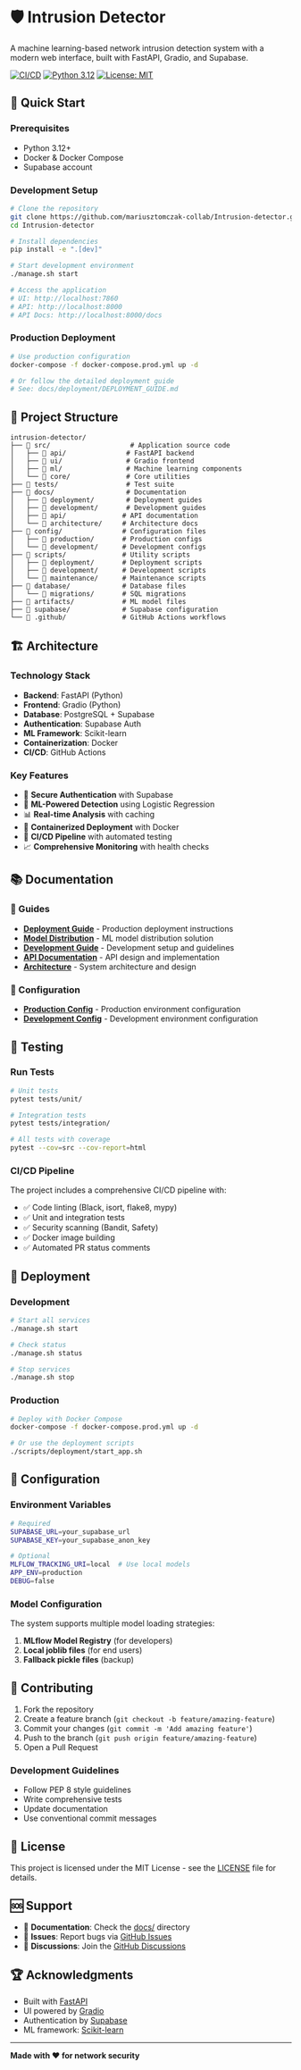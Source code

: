 # 🛡️ Intrusion Detector

A machine learning-based network intrusion detection system with a modern web interface, built with FastAPI, Gradio, and Supabase.

[![CI/CD](https://github.com/mariusztomczak-collab/Intrusion-detector/workflows/Pull%20Request%20CI%2FCD/badge.svg)](https://github.com/mariusztomczak-collab/Intrusion-detector/actions)
[![Python 3.12](https://img.shields.io/badge/python-3.12-blue.svg)](https://www.python.org/downloads/)
[![License: MIT](https://img.shields.io/badge/License-MIT-yellow.svg)](https://opensource.org/licenses/MIT)

## 🚀 Quick Start

### Prerequisites
- Python 3.12+
- Docker & Docker Compose
- Supabase account

### Development Setup
```bash
# Clone the repository
git clone https://github.com/mariusztomczak-collab/Intrusion-detector.git
cd Intrusion-detector

# Install dependencies
pip install -e ".[dev]"

# Start development environment
./manage.sh start

# Access the application
# UI: http://localhost:7860
# API: http://localhost:8000
# API Docs: http://localhost:8000/docs
```

### Production Deployment
```bash
# Use production configuration
docker-compose -f docker-compose.prod.yml up -d

# Or follow the detailed deployment guide
# See: docs/deployment/DEPLOYMENT_GUIDE.md
```

## 📁 Project Structure

```
intrusion-detector/
├── 📁 src/                    # Application source code
│   ├── 📁 api/               # FastAPI backend
│   ├── 📁 ui/                # Gradio frontend
│   ├── 📁 ml/                # Machine learning components
│   └── 📁 core/              # Core utilities
├── 📁 tests/                 # Test suite
├── 📁 docs/                  # Documentation
│   ├── 📁 deployment/        # Deployment guides
│   ├── 📁 development/       # Development guides
│   ├── 📁 api/              # API documentation
│   └── 📁 architecture/     # Architecture docs
├── 📁 config/               # Configuration files
│   ├── 📁 production/       # Production configs
│   └── 📁 development/      # Development configs
├── 📁 scripts/              # Utility scripts
│   ├── 📁 deployment/       # Deployment scripts
│   ├── 📁 development/      # Development scripts
│   └── 📁 maintenance/      # Maintenance scripts
├── 📁 database/             # Database files
│   └── 📁 migrations/       # SQL migrations
├── 📁 artifacts/            # ML model files
├── 📁 supabase/             # Supabase configuration
└── 📁 .github/              # GitHub Actions workflows
```

## 🏗️ Architecture

### Technology Stack
- **Backend**: FastAPI (Python)
- **Frontend**: Gradio (Python)
- **Database**: PostgreSQL + Supabase
- **Authentication**: Supabase Auth
- **ML Framework**: Scikit-learn
- **Containerization**: Docker
- **CI/CD**: GitHub Actions

### Key Features
- 🔐 **Secure Authentication** with Supabase
- 🤖 **ML-Powered Detection** using Logistic Regression
- 📊 **Real-time Analysis** with caching
- 🐳 **Containerized Deployment** with Docker
- 🔄 **CI/CD Pipeline** with automated testing
- 📈 **Comprehensive Monitoring** with health checks

## 📚 Documentation

### 📖 Guides
- **[Deployment Guide](docs/deployment/DEPLOYMENT_GUIDE.md)** - Production deployment instructions
- **[Model Distribution](docs/deployment/MODEL_DISTRIBUTION_SOLUTION.md)** - ML model distribution solution
- **[Development Guide](docs/development/)** - Development setup and guidelines
- **[API Documentation](docs/api/)** - API design and implementation
- **[Architecture](docs/architecture/)** - System architecture and design

### 🔧 Configuration
- **[Production Config](config/production/)** - Production environment configuration
- **[Development Config](config/development/)** - Development environment configuration

## 🧪 Testing

### Run Tests
```bash
# Unit tests
pytest tests/unit/

# Integration tests
pytest tests/integration/

# All tests with coverage
pytest --cov=src --cov-report=html
```

### CI/CD Pipeline
The project includes a comprehensive CI/CD pipeline with:
- ✅ Code linting (Black, isort, flake8, mypy)
- ✅ Unit and integration tests
- ✅ Security scanning (Bandit, Safety)
- ✅ Docker image building
- ✅ Automated PR status comments

## 🚀 Deployment

### Development
```bash
# Start all services
./manage.sh start

# Check status
./manage.sh status

# Stop services
./manage.sh stop
```

### Production
```bash
# Deploy with Docker Compose
docker-compose -f docker-compose.prod.yml up -d

# Or use the deployment scripts
./scripts/deployment/start_app.sh
```

## 🔧 Configuration

### Environment Variables
```bash
# Required
SUPABASE_URL=your_supabase_url
SUPABASE_KEY=your_supabase_anon_key

# Optional
MLFLOW_TRACKING_URI=local  # Use local models
APP_ENV=production
DEBUG=false
```

### Model Configuration
The system supports multiple model loading strategies:
1. **MLflow Model Registry** (for developers)
2. **Local joblib files** (for end users)
3. **Fallback pickle files** (backup)

## 🤝 Contributing

1. Fork the repository
2. Create a feature branch (`git checkout -b feature/amazing-feature`)
3. Commit your changes (`git commit -m 'Add amazing feature'`)
4. Push to the branch (`git push origin feature/amazing-feature`)
5. Open a Pull Request

### Development Guidelines
- Follow PEP 8 style guidelines
- Write comprehensive tests
- Update documentation
- Use conventional commit messages

## 📄 License

This project is licensed under the MIT License - see the [LICENSE](LICENSE) file for details.

## 🆘 Support

- 📖 **Documentation**: Check the [docs/](docs/) directory
- 🐛 **Issues**: Report bugs via [GitHub Issues](https://github.com/mariusztomczak-collab/Intrusion-detector/issues)
- 💬 **Discussions**: Join the [GitHub Discussions](https://github.com/mariusztomczak-collab/Intrusion-detector/discussions)

## 🏆 Acknowledgments

- Built with [FastAPI](https://fastapi.tiangolo.com/)
- UI powered by [Gradio](https://gradio.app/)
- Authentication by [Supabase](https://supabase.com/)
- ML framework: [Scikit-learn](https://scikit-learn.org/)

---

**Made with ❤️ for network security**
